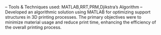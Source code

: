 – Tools & Techniques used: MATLAB,RRT,PRM,Djikstra’s Algorithm
– Developed an algorithmic solution using MATLAB for optimizing support structures in 3D printing processes. The
primary objectives were to minimize material usage and reduce print time, enhancing the efficiency of the overall
printing process.

